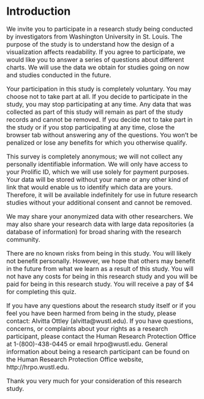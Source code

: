 # Introduction

<p style="font-size: 16px">We invite you to participate in a research study being conducted by investigators from Washington University in St. Louis. The purpose of the study is to understand how the design of a visualization affects readability. If you agree to participate, we would like you to answer a series of questions about different charts. We will use the data we obtain for studies going on now and studies conducted in the future.</p>

<p style="font-size: 16px">Your participation in this study is completely voluntary. You may choose not to take part at all. If you decide to participate in the study, you may stop participating at any time. Any data that was collected as part of this study will remain as part of the study records and cannot be removed. If you decide not to take part in the study or if you stop participating at any time, close the browser tab without answering any of the questions. You won’t be penalized or lose any benefits for which you otherwise qualify.</p>

<p style="font-size: 16px">This survey is completely anonymous; we will not collect any personally identifiable information. We will only have access to your Prolific ID, which we will use solely for payment purposes. Your data will be stored without your name or any other kind of link that would enable us to identify which data are yours. Therefore, it will be available indefinitely for use in future research studies without your additional consent and cannot be removed.</p>

<p style="font-size: 16px">We may share your anonymized data with other researchers. We may also share your research data with large data repositories (a database of information) for broad sharing with the research community.</p>

<p style="font-size: 16px">There are no known risks from being in this study. You will likely not benefit personally. However, we hope that others may benefit in the future from what we learn as a result of this study. You will not have any costs for being in this research study and you will be paid for being in this research study. You will receive a pay of $4 for completing this quiz.</p>

<p style="font-size: 16px">If you have any questions about the research study itself or if you feel you have been harmed from being in the study, please contact: Alvitta Ottley (alvitta@wustl.edu). If you have questions, concerns, or complaints about your rights as a research participant, please contact the Human Research Protection Office at 1-(800)-438-0445 or email hrpo@wustl.edu. General information about being a research participant can be found on the Human Research Protection Office website, http://hrpo.wustl.edu.</p>

<p style="font-size: 16px">Thank you very much for your consideration of this research study.</p> 
